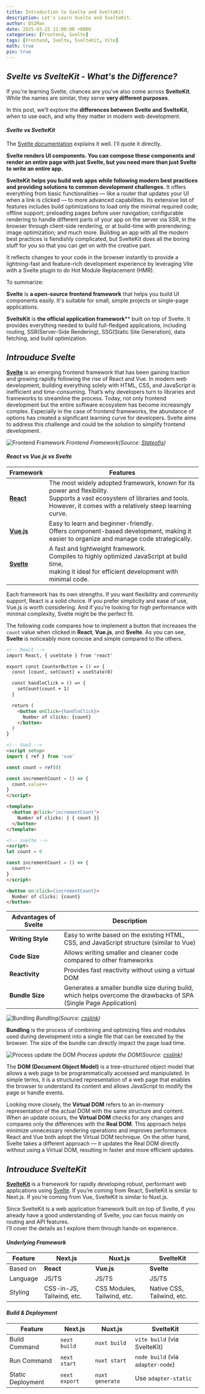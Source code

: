 ```yaml
---
title: Introduction to Svelte and SvelteKit
description: Let's Learn Svelte and SvelteKit.
author: DS2Man
date: 2025-03-25 11:00:00 +0000
categories: [Frontend, Svelte]
tags: [Frontend, Svelte, SvelteKit, Vite]
math: true
pin: true
---
```


## *Svelte vs SvelteKit - What's the Difference?*

If you're learning Svelte, chances are you've also come across **SvelteKit**.  
While the names are similar, they serve **very different purposes**.

In this post, we’ll explore the **differences between Svelte and SvelteKit**, when to use each, and why they matter in modern web development.


#### *Svelte vs SvelteKit*

The [Svelte documentation](https://svelte.dev/docs/kit/introduction) explains it well. I'll quote it directly.

**Svelte renders UI components. You can compose these components and render an entire page with just Svelte, but you need more than just Svelte to write an entire app.**

**SvelteKit helps you build web apps while following modern best practices and providing solutions to common development challenges.** It offers everything from basic functionalities — like a router that updates your UI when a link is clicked — to more advanced capabilities. Its extensive list of features includes build optimizations to load only the minimal required code; offline support; preloading pages before user navigation; configurable rendering to handle different parts of your app on the server via SSR, in the browser through client-side rendering, or at build-time with prerendering; image optimization; and much more. Building an app with all the modern best practices is fiendishly complicated, but SvelteKit does all the boring stuff for you so that you can get on with the creative part.

It reflects changes to your code in the browser instantly to provide a lightning-fast and feature-rich development experience by leveraging Vite with a Svelte plugin to do Hot Module Replacement (HMR).

To summarize:

**Svelte** is **a open-source frontend framework** that helps you build UI components easily. It's suitable for small, simple projects or single-page applications.

**SvelteKit** is **the official application framework**** built on top of Svelte. It provides everything needed to build full-fledged applications, including routing, SSR(Server-Side Rendering), SSG(Static Site Generation), data fetching, and build optimization.


## *Introuduce Svelte*

**[Svelte](https://svelte.dev/docs/svelte/overview)** is an emerging frontend framework that has been gaining traction and growing rapidly following the rise of React and Vue. In modern web development, building everything solely with HTML, CSS, and JavaScript is inefficient and time-consuming. That’s why developers turn to libraries and frameworks to streamline the process. Today, not only frontend development but the entire software ecosystem has become increasingly complex. Especially in the case of frontend frameworks, the abundance of options has created a significant learning curve for developers. Svelte aims to address this challenge and could be the solution to simplify frontend development.

<!--
Svelte는 React, Vue 이후 주목 받고 성장하고 있는 새로운 유형의 자바스크립트 프레임워크이다.
Web 개발시 Html, CSS, JavaScript로 개발하기는 매우 비효율적임. 그래서 Library나 Framework를 사용하게 된다. 현재는 Frontend뿐만 아니라 모든 분야가 고도화되어 있는데, 특히 Framework인 경우 매우 다양한 프레임워크가 혼재하고 있어 학습 부담이 매우 크다. Svelte가 해결책이 될수 있다.
-->

![Frontend Framework](/assets/img/svelte/2025-03-25-SVELTE2_1.png)
_Frontend Framework(Source: [Stateofjs](https://2024.stateofjs.com/en-US/libraries/front-end-frameworks/))_

#### *React vs Vue.js vs Svelte*

| Framework                         | Features                                                                                                                                                                                   |
| --------------------------------- | ------------------------------------------------------------------------------------------------------------------------------------------------------------------------------------------ |
| **[React](https://react.dev/)**   | The most widely adopted framework, known for its power and flexibility.<br>Supports a vast ecosystem of libraries and tools. <br>However, it comes with a relatively steep learning curve. |
| **[Vue.js](https://vuejs.org/)**  | Easy to learn and beginner-friendly. <br>Offers component-based development, making it easier to organize and manage code strategically.                                                   |
| **[Svelte](https://svelte.dev/)** | A fast and lightweight framework. <br>Compiles to highly optimized JavaScript at build time, <br>making it ideal for efficient development with minimal code.                              |

Each framework has its own strengths. If you want flexibility and community support, React is a solid choice. If you prefer simplicity and ease of use, Vue.js is worth considering. And if you're looking for high performance with minimal complexity, Svelte might be the perfect fit.

The following code compares how to implement a button that increases the `count` value when clicked in **React**, **Vue.js**, and **Svelte**. As you can see, **Svelte** is noticeably more concise and simple compared to the others.

```html
<!-- React -->
import React, { useState } from 'react'

export const CounterButton = () => {
  const [count, setCount] = useState(0)

  const handleClick = () => {
    setCount(count + 1)
  }

  return (
    <button onClick={handleClick}>
      Number of clicks: {count}
    </button>
  )
}

<!-- Vue3 -->
<script setup>
import { ref } from 'vue'

const count = ref(0)

const incrementCount = () => {
  count.value++
}
</script>

<template>
  <button @click="incrementCount">
    Number of clicks: { { count }}
  </button>
</template>

<!-- svelte -->
<script>
let count = 0

const incrementCount = () => {
  count++
}
</script>

<button on:click={incrementCount}>
  Number of clicks: {count}
</button>

```

|Advantages of Svelte|Description|
|---|---|
|**Writing Style**|Easy to write based on the existing HTML, CSS, and JavaScript structure (similar to Vue)|
|**Code Size**|Allows writing smaller and cleaner code compared to other frameworks|
|**Reactivity**|Provides fast reactivity without using a virtual DOM|
|**Bundle Size**|Generates a smaller bundle size during build, <br>which helps overcome the drawbacks of SPA (Single Page Application)|

![Bundling](/assets/img/svelte/2025-03-25-SVELTE2_2.png)
_Bundling(Source: [csslink](https://www.youtube.com/watch?v=hWbwu5dM7k8))_

**Bundling** is the process of combining and optimizing files and modules used during development into a single file that can be executed by the browser. The size of the bundle can directly impact the page load time.

<!--
번들링이란 개발시의 파일과 모듈을 하나로 묶어 최적화하여 브라우저에서 실행 가능한 형태로 구성하는 과정이다. 번들 사이즈에 따라서 페이지 구동 시간이 차이가 발생한다.
-->

![Process update the DOM](/assets/img/svelte/2025-03-25-SVELTE2_3.png)
_Process update the DOM(Source: [csslink](https://www.youtube.com/watch?v=hWbwu5dM7k8))_

The **DOM (Document Object Model)** is a tree-structured object model that allows a web page to be programmatically accessed and manipulated. In simple terms, it is a structured representation of a web page that enables the browser to understand its content and allows JavaScript to modify the page or handle events.

<!--
**DOM (Document Object Model)** 이란 웹 페이지를 프로그래밍적으로 제어할 수 있도록 구조화한 트리 형태의 객체 모델입니다. 쉽게 말해서 브라우저가 웹페이지를 이해하고, 자바스크립트가 페이지 내용을 수정하거나 이벤트를 처리할 수 있도록 구조화한 데이터이다.
-->

Looking more closely, the **Virtual DOM** refers to an in-memory representation of the actual DOM with the same structure and content. When an update occurs, the **Virtual DOM** checks for any changes and compares only the differences with the **Real DOM**. This approach helps minimize unnecessary rendering operations and improves performance. React and Vue both adopt the Virtual DOM technique. On the other hand, Svelte takes a different approach — it updates the Real DOM directly without using a Virtual DOM, resulting in faster and more efficient updates.

<!--
좀 더 자세히 보면   Virtual DOM 이란 메모리의 실제 돔과 동일한 내용을 가지고 있는 것을 의미함.
Virtual DOM에서 변경된 요소가 있는지 확인 후 Real DOM과 다른 부분만 비교함. 이를 통해 불필요한 렌더링 횟수를 줄일 수 있음. React와 Vue는 Virtual DOM을 사용함. Svelte는 Virtual DOM없이 Real DOM 돔을 빠르게 업데이트하는 기술 도입했다.
-->

## *Introuduce SvelteKit*

**[SvelteKit](https://svelte.dev/docs/kit/introduction)** is a framework for rapidly developing robust, performant web applications using [Svelte](https://svelte.dev/docs/svelte/overview). If you’re coming from React, SvelteKit is similar to Next.js. If you’re coming from Vue, SvelteKit is similar to Nuxt.js.

Since SvelteKit is a web application framework built on top of Svelte, if you already have a good understanding of Svelte, you can focus mainly on routing and API features.  
I’ll cover the details as I explore them through hands-on experience.

#### *Underlying Framework*

|Feature|Next.js|Nuxt.js|SvelteKit|
|---|---|---|---|
|Based on|**React**|**Vue.js**|**Svelte**|
|Language|JS/TS|JS/TS|JS/TS|
|Styling|CSS-in-JS, Tailwind, etc.|CSS Modules, Tailwind, etc.|Native CSS, Tailwind, etc.|

#### *Build & Deployment*

|Feature|Next.js|Nuxt.js|SvelteKit|
|---|---|---|---|
|Build Command|`next build`|`nuxt build`|`vite build` (via SvelteKit)|
|Run Command|`next start`|`nuxt start`|`node build` (via `adapter-node`)|
|Static Deployment|`next export`|`nuxt generate`|Use `adapter-static`|
